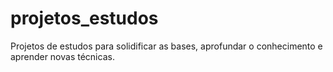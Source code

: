 # projetos_estudos
Projetos de estudos para solidificar as bases, aprofundar o conhecimento e aprender novas técnicas.
